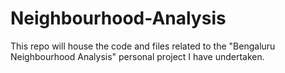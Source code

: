 # Neighbourhood-Analysis
This repo will house the code and files related to the "Bengaluru Neighbourhood Analysis" personal project I have undertaken.
